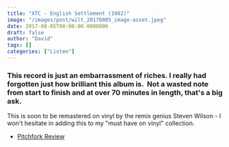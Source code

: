 ```yaml
---
title: "XTC - English Settlement (1982)"
image: "/images/post/wilt_20170805_image-asset.jpeg"
date: 2017-08-05T00:00:00.0000000
draft: false
author: "David"
tags: []
categories: ["Listen"]
---
```

### This record is just an embarrassment of riches. I really had forgotten just how brilliant this album is.  Not a wasted note from start to finish and at over 70 minutes in length, that's a big ask.

 This is soon to be remastered on vinyl by the remix genius Steven Wilson - I won't hesitate in adding this to my "must have on vinyl" collection.

-  [Pitchfork Review](http://pitchfork.com/reviews/albums/8833-go-2-black-sea-english-settlement/)
